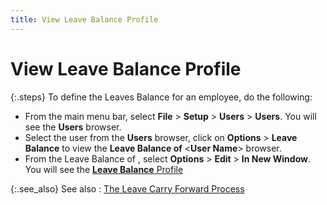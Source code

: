 ```yaml
---
title: View Leave Balance Profile
---
```


# View Leave Balance Profile


{:.steps}
To define the Leaves Balance for an employee,  do the following:

- From the main  menu bar, select **File** > **Setup** > **Users**  > **Users**. You will see the **Users** browser.
- Select the  user from the **Users** browser, click  on **Options** > **Leave 
 Balance** to view the **Leave Balance 
 of** <**User Name**> browser.
- From the Leave  Balance of <User Name>, select **Options**  > **Edit** > **In 
 New Window**. You will see the [**Leave Balance** Profile]({{site.tc_baseurl}}/employees/leave-management/leave-balances/the_leave_balance_profile.html)



{:.see_also}
See also
: [The Leave Carry Forward Process]({{site.tc_baseurl}}/employees/leave-management/carry-forward-leaves/the_leave_carry_forward_process.html)
